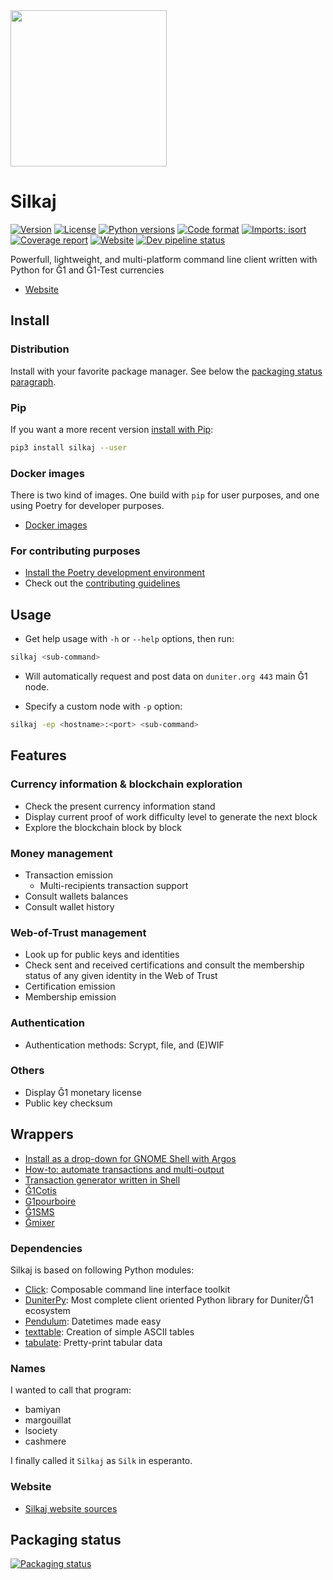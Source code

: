 <img src="https://git.duniter.org/clients/python/silkaj/raw/dev/logo/silkaj_logo.svg" width="250" />

# Silkaj
[![Version](https://img.shields.io/pypi/v/silkaj.svg)](https://pypi.python.org/pypi/silkaj)
[![License](https://img.shields.io/pypi/l/silkaj.svg)](https://pypi.python.org/pypi/silkaj)
[![Python versions](https://img.shields.io/pypi/pyversions/silkaj.svg)](https://pypi.python.org/pypi/silkaj)
[![Code format](https://img.shields.io/badge/code%20style-black-000000.svg)](https://github.com/psf/black)
[![Imports: isort](https://img.shields.io/badge/%20imports-isort-%231674b1?style=flat&labelColor=ef8336)](https://pycqa.github.io/isort/)
[![Coverage report](https://git.duniter.org/clients/python/silkaj/badges/dev/coverage.svg)](https://clients.duniter.io/python/silkaj/index.html)
[![Website](https://img.shields.io/website/https/silkaj.duniter.org.svg)](https://silkaj.duniter.org)
[![Dev pipeline status](https://git.duniter.org/clients/python/silkaj/badges/dev/pipeline.svg)](https://git.duniter.org/clients/python/silkaj/)

Powerfull, lightweight, and multi-platform command line client written with Python for Ğ1 and Ğ1-Test currencies
- [Website](https://silkaj.duniter.org)

## Install
### Distribution
Install with your favorite package manager. See below the [packaging status paragraph](#packaging-status).

### Pip
If you want a more recent version [install with Pip](doc/install_pip.md):

```bash
pip3 install silkaj --user
```

### Docker images
There is two kind of images. One build with `pip` for user purposes, and one using Poetry for developer purposes.
- [Docker images](doc/docker.md)

### For contributing purposes
- [Install the Poetry development environment](doc/install_poetry.md)
- Check out the [contributing guidelines](CONTRIBUTING.md)

## Usage
- Get help usage with `-h` or `--help` options, then run:
```bash
silkaj <sub-command>
```

- Will automatically request and post data on `duniter.org 443` main Ğ1 node.

- Specify a custom node with `-p` option:
```bash
silkaj -ep <hostname>:<port> <sub-command>
```

## Features
### Currency information & blockchain exploration
- Check the present currency information stand
- Display current proof of work difficulty level to generate the next block
- Explore the blockchain block by block

### Money management
- Transaction emission
  - Multi-recipients transaction support
- Consult wallets balances
- Consult wallet history

### Web-of-Trust management
- Look up for public keys and identities
- Check sent and received certifications and consult the membership status of any given identity in the Web of Trust
- Certification emission
- Membership emission

### Authentication
- Authentication methods: Scrypt, file, and (E)WIF

### Others
- Display Ğ1 monetary license
- Public key checksum

## Wrappers
- [Install as a drop-down for GNOME Shell with Argos](doc/argos.md)
- [How-to: automate transactions and multi-output](doc/how-to_automate_transactions_and_multi-output.md)
- [Transaction generator written in Shell](https://gitlab.com/jytou/tgen)
- [Ğ1Cotis](https://git.duniter.org/matograine/g1-cotis)
- [G1pourboire](https://git.duniter.org/matograine/g1pourboire)
- [Ğ1SMS](https://git.duniter.org/clients/G1SMS/)
- [Ğmixer](https://git.duniter.org/tuxmain/gmixer-py/)

### Dependencies
Silkaj is based on following Python modules:
- [Click](https://click.palletsprojects.com/): Composable command line interface toolkit
- [DuniterPy](https://git.duniter.org/clients/python/duniterpy/): Most complete client oriented Python library for Duniter/Ğ1 ecosystem
- [Pendulum](https://pendulum.eustace.io/): Datetimes made easy
- [texttable](https://github.com/foutaise/texttable/): Creation of simple ASCII tables
- [tabulate](https://github.com/astanin/python-tabulate): Pretty-print tabular data

### Names
I wanted to call that program:
- bamiyan
- margouillat
- lsociety
- cashmere

I finally called it `Silkaj` as `Silk` in esperanto.

### Website
- [Silkaj website sources](https://git.duniter.org/websites/silkaj_website/)

## Packaging status
[![Packaging status](https://repology.org/badge/vertical-allrepos/silkaj.svg)](https://repology.org/project/silkaj/versions)
